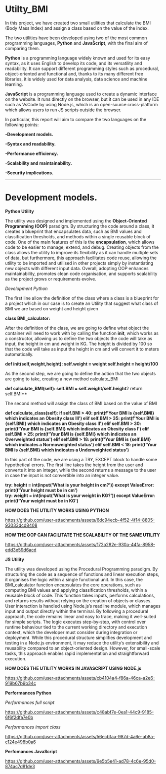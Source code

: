 # Utilty_BMI
In this project, we have created two small utilities that calculate the BMI (Body Mass Index) and assign a class based on the value of the index.

The two utilities have been developed using two of the most common programming languages, **Python** and **JavaScript**, with the final aim of comparing them.

**Python** is a programming language widely known and used for its easy syntax, as it uses English to develop its code, and its versatility and readability. It can support different programming styles such as procedural, object-oriented and functional and, thanks to its many different free libraries, it is widely used for data analysis, data science and machine learning.

**JavaScript** is a programming language used to create a dynamic interface on the website. It runs directly on the browser, but it can be used in any IDE such as VsCode by using Node.js, which is an open-source cross-platform which allows users to run JS scripts outside the browser.

In particular, this report will aim to compare the two languages on the following points:

**-Development models.**

**-Syntax and readability.**

**-Performance efficiency.**

**-Scalability and maintainability.**

**-Security implications.**

----------------------------------------------------------------------------------------------------------------------------------------------------------------------------------------------------------------------------
# Development models.

**Python Utility**

The utility was designed and implemented using the **Object-Oriented Programming (OOP)** paradigm. By structuring the code around a class, it creates a blueprint that encapsulates  data, such as BMI values and classification thresholds, and methods within a single reusable block of code.
One of the main features of this is the **encapsulation**, which allows code to be easier to manage, extend, and debug. 
Creating objects from the class allows the utility to improve its flexibility as it can handle multiple sets of data, but furthermore, this approach facilitates code reuse, allowing the utility to be imported and utilised in other projects simply by instantiating new objects with different input data. 
Overall, adopting OOP enhances maintainability, promotes clean code organisation, and supports scalability as the project grows or requirements evolve.

*Development Python*

The first line allow the definition of the class where a class is a blueprint for a project which in our case is to create an Utility that suggest what class of BMI we are based on weight and height given

**class BMI_calculator:**

After the definition of the class, we are going to define what object the container will need to work with by calling the function __init__, which works as a constructor, allowing us to define the two objects the code will take as input, the height in cm and weight in KG. The height is divided by 100 so that the       code will take as input the height in cm and will convert it to meters automatically.

**def __init__(self,weight,height): 
        self.weight = weight 
        self.height = height/100** 
        
As the second step, we are going to define the action that the two objects are going to take, creating a new method calculate_BMI

**def calculate_BMI(self):
        self.BMI = self.weight/self.height**2
        return self.BMI**
        
The second method will assign the class of BMI based on the value of BMI        

**def calculate_class(self):
        if self.BMI > 40:
            print(f'Your BMI is {self.BMI} which indicates an Obesity class III')
        elif self.BMI > 35:
            print(f'Your BMI is {self.BMI} which indicates an Obesity class II')
        elif self.BMI > 30:
            print(f'Your BMI is {self.BMI} which indicates an Obesity class I')
        elif self.BMI > 25:
            print(f'Your BMI is {self.BMI} which indicates an Overweighted status')
        elif self.BMI > 18:
            print(f'Your BMI is {self.BMI} which indicates a Normoweighted status')
        elif self.BMI < 18:
            print(f'Your BMI is {self.BMI} which indicates a Underweighted status')**

In this part of the code, we are using a TRY, EXCEPT block to handle some hypothetical errors. The first line takes the height from the user and converts it into an integer, while the second returns a message to the user in case the input is not convertible into an integer value.

**try:
    height = int(input('What is your height in cm?'))
except ValueError:
    print(f'Your height must be in cm')   
try:
    weight = int(input('What is your weight in KG?'))
except ValueError:
    print(f'Your weight must be in KG')**

            
**HOW DOES THE UTILITY WORKS USING PYTHON**

https://github.com/user-attachments/assets/6dc94ecb-4f52-4f14-8805-93033dcd8408

**HOW THE OOP CAN FACILITATE THE SCALABILITY OF THE SAME UTILITY**

https://github.com/user-attachments/assets/172a282e-930a-44fa-8958-edd3e59d6acd

**JS Utility**

The utility was developed using the Procedural Programming paradigm. By structuring the code as a sequence of functions and linear execution steps, it organises the logic within a single functional unit. In this case, the BMI_calculator function encapsulates the core operations, such as computing BMI values and applying classification thresholds, within a reusable block of code. 
This function takes inputs, performs calculations, and returns results without relying on the creation of objects or classes.
User interaction is handled using Node.js’s readline module, which manages input and output directly within the terminal. By following a procedural approach, the code remains linear and easy to trace, making it well-suited for simple scripts. The logic executes step-by-step, with control over runtime behaviour tied to the current working directory and execution context, which the developer must consider during integration or deployment.
While this procedural structure simplifies development and testing in a Node.js environment, it may reduce the utility’s extensibility and reusability compared to an object-oriented design. However, for small-scale tasks, this approach enables rapid implementation and straightforward execution.

**HOW DOES THE UTILITY WORKS IN JAVASCRIPT USING NODE.js**

https://github.com/user-attachments/assets/cb4104a4-f86a-46ca-a2e6-919b67b9b34c



**Performances Python**

*Performances full script*

https://github.com/user-attachments/assets/c48abf7e-0ea1-44c9-9185-6f6f2dfa7e0b

*Performances import class*

https://github.com/user-attachments/assets/56ecb1aa-987d-4a6e-ab8a-c124e498b0a6

**Perfomances JavaScript**

https://github.com/user-attachments/assets/9e5b5e41-ad78-4c6e-95d0-874ac7d81de3




